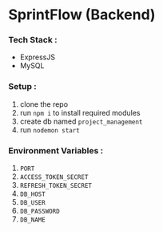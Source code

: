 # SprintFlow (Backend)

### Tech Stack :
- ExpressJS 
- MySQL

### Setup :
1. clone the repo
2. run  ```npm i``` to install required modules
3. create db named ```project_management```
4. run  ```nodemon start```

### Environment Variables :

1. ```PORT```
2. ```ACCESS_TOKEN_SECRET```
3. ```REFRESH_TOKEN_SECRET```
4. ```DB_HOST```
5. ```DB_USER```
6. ```DB_PASSWORD```
7. ```DB_NAME```